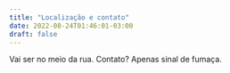 ```yaml
---
title: "Localização e contato"
date: 2022-08-24T01:46:01-03:00
draft: false
---
```


Vai ser no meio da rua. Contato? Apenas sinal de fumaça.